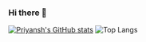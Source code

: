 ### Hi there 👋

[![Priyansh's GitHub stats](https://github-readme-stats.vercel.app/api?username=spriyansh&show_icons=true&theme=dark&custom_title=Stats)](https://github.com/spriyansh/github-readme-stats) ![Top Langs](https://github-readme-stats.vercel.app/api/top-langs/?username=spriyansh&theme=dark&langs_count=3&hide=javascript,html,css,tex,dockerfile,jupyter%20notebook&layout=donut)
